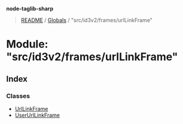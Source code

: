 **node-taglib-sharp**

> [README](../README.md) / [Globals](../globals.md) / "src/id3v2/frames/urlLinkFrame"

# Module: "src/id3v2/frames/urlLinkFrame"

## Index

### Classes

* [UrlLinkFrame](../classes/_src_id3v2_frames_urllinkframe_.urllinkframe.md)
* [UserUrlLinkFrame](../classes/_src_id3v2_frames_urllinkframe_.userurllinkframe.md)
